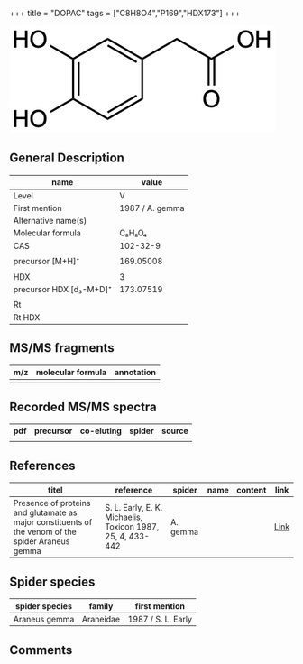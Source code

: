 +++
title = "DOPAC"
tags = ["C8H8O4","P169","HDX173"]
+++

![](/img/DOPAC.png)

## General Description

| name                    | value           |
|-------------------------|-----------------|
| Level                   | V               |
| First mention           | 1987 / A. gemma |
| Alternative name(s)     |                 |
| Molecular formula       | C₈H₈O₄          |
| CAS                     | 102-32-9        |
|                         |                 |
| precursor [M+H]⁺        | 169.05008       |
|                         |                 |
| HDX                     | 3               |
| precursor HDX [d₃-M+D]⁺ | 173.07519       |
|                         |                 |
| Rt                      |                 |
| Rt HDX                  |                 |

## MS/MS fragments

| m/z | molecular formula | annotation |
|-----|-------------------|------------|
|     |                   |            |

## Recorded MS/MS spectra

| pdf | precursor | co-eluting | spider | source |
|-----|-----------|------------|--------|--------|
|     |           |            |        |        |

## References

| titel                                                                                             | reference                                                  | spider   | name | content | link                                         |
|---------------------------------------------------------------------------------------------------|------------------------------------------------------------|----------|------|---------|----------------------------------------------|
| Presence of proteins and glutamate as major constituents of the venom of the spider Araneus gemma | S. L. Early, E. K. Michaelis, Toxicon 1987, 25, 4, 433-442 | A. gemma |      |         | [Link](https://doi.org/10.1016/0041-0101(87)90077-8) |

## Spider species

| spider species | family    | first mention      |
|----------------|-----------|--------------------|
| Araneus gemma  | Araneidae | 1987 / S. L. Early |

## Comments